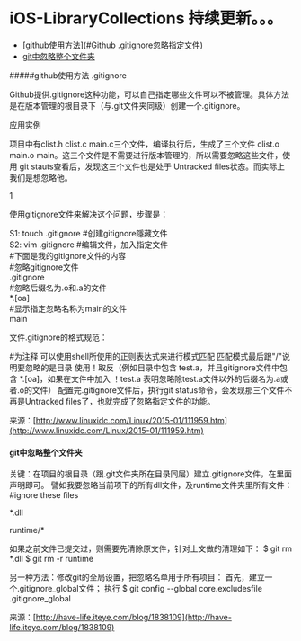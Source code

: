 # iOS-LibraryCollections  持续更新。。。

- [github使用方法](#Github .gitignore忽略指定文件)
- [git中忽略整个文件夹](#git中忽略整个文件夹)



#####github使用方法
.gitignore

Github提供.gitignore这种功能，可以自己指定哪些文件可以不被管理。具体方法是在版本管理的根目录下（与.git文件夹同级）创建一个.gitignore。

应用实例

项目中有clist.h clist.c  main.c三个文件，编译执行后，生成了三个文件  clist.o  main.o  main。这三个文件是不需要进行版本管理的，所以需要忽略这些文件，使用 git  stauts查看后，发现这三个文件也是处于 Untracked files状态。而实际上我们是想忽略他。

1

使用gitignore文件来解决这个问题，步骤是：


S1:      touch  .gitignore     #创建gitignore隱藏文件  
S2:      vim    .gitignore     #编辑文件，加入指定文件  
         #下面是我的gitignore文件的内容  
         #忽略gitignore文件  
         .gitignore  
         #忽略后缀名为.o和.a的文件  
         *.[oa]  
         #显示指定忽略名称为main的文件  
         main

文件.gitignore的格式规范：

#为注释
可以使用shell所使用的正则表达式来进行模式匹配
匹配模式最后跟"/"说明要忽略的是目录
使用！取反（例如目录中包含  test.a，并且gitignore文件中包含  *.[oa]，如果在文件中加入 ！test.a  表明忽略除test.a文件以外的后缀名为.a或者.o的文件）
配置完.gitignore文件后，执行git status命令，会发现那三个文件不再是Untracked files了，也就完成了忽略指定文件的功能。

来源：[http://www.linuxidc.com/Linux/2015-01/111959.htm](http://www.linuxidc.com/Linux/2015-01/111959.htm)

#### git中忽略整个文件夹
关键：在项目的根目录（跟.git文件夹所在目录同层）建立.gitignore文件，在里面声明即可。
譬如我要忽略当前项下的所有dll文件，及runtime文件夹里所有文件：
#ignore these files

*.dll

runtime/*

如果之前文件已提交过，则需要先清除原文件，针对上文做的清理如下：
$ git rm *.dll
$ git rm -r runtime

另一种方法：修改git的全局设置，把忽略名单用于所有项目：
首先，建立一个.gitignore_global文件；
执行 $ git config --global core.excludesfile .gitignore_global

来源：[http://have-life.iteye.com/blog/1838109](http://have-life.iteye.com/blog/1838109)
